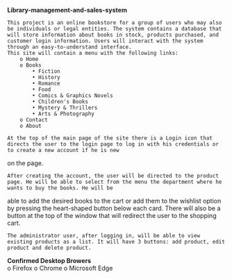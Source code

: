 **Library-management-and-sales-system**

    This project is an online bookstore for a group of users who may also be individuals or legal entities. The system contains a database that will store information about books in stock, products purchased, and customer login information. Users will interact with the system through an easy-to-understand interface.
	This site will contain a menu with the following links:	
		o Home
		o Books
			• Fiction
        	• History
        	• Romance
        	• Food
        	• Comics & Graphics Novels
        	• Children's Books
        	• Mystery & Thrillers
        	• Arts & Photography
		o Contact
		o About	

	At the top of the main page of the site there is a Login icon that directs the user to the login page to log in with his credentials or to create a new account if he is new 
on the page.

    After creating the account, the user will be directed to the product page. He will be able to select from the menu the department where he wants to buy the books. He will be 
able to add the desired books to the cart or add them to the wishlist option by pressing the heart-shaped button below each card. There will also be a button at the top of the 
window that will redirect the user to the shopping cart.

    The administrator user, after logging in, will be able to view existing products as a list. It will have 3 buttons: add product, edit product and delete product.
    
   **Confirmed Desktop Browers**    
        o Firefox
        o Chrome
        o Microsoft Edge
